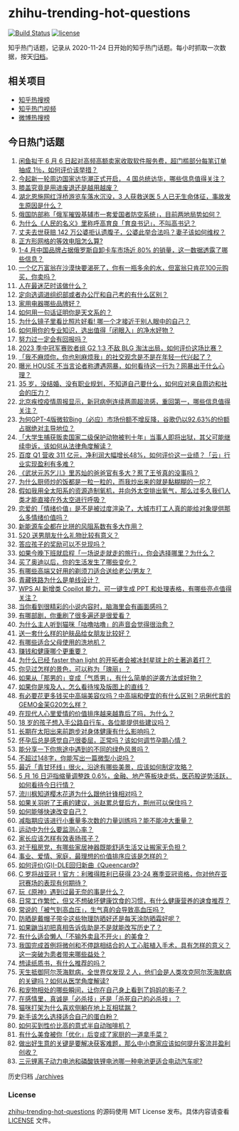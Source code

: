 # zhihu-trending-hot-questions

[![Build Status](https://github.com/justjavac/zhihu-trending-hot-questions/workflows/ci/badge.svg?branch=master)](https://github.com/justjavac/zhihu-trending-hot-questions/actions)
[![license](https://img.shields.io/github/license/justjavac/zhihu-trending-hot-questions)](https://github.com/justjavac/zhihu-trending-hot-questions/blob/master/LICENSE)

知乎热门话题，记录从 2020-11-24
日开始的知乎热门话题。每小时抓取一次数据，按天[归档](./archives)。

## 相关项目

- [知乎热搜榜](https://github.com/justjavac/zhihu-trending-top-search)
- [知乎热门视频](https://github.com/justjavac/zhihu-trending-hot-video)
- [微博热搜榜](https://github.com/justjavac/weibo-trending-hot-search)

## 今日热门话题

<!-- BEGIN -->
<!-- 最后更新时间 Wed May 17 2023 02:05:35 GMT+0800 (China Standard Time) -->

1. [闲鱼拟于 6 月 6 日起对高频高额卖家收取软件服务费，超门槛部分每笔订单抽成 1％，如何评价该举措？](https://www.zhihu.com/question/601277544)
1. [今起新一轮周边国家访华潮正式开启， 4 国总统访华，哪些信息值得关注？](https://www.zhihu.com/question/601238552)
1. [膝盖究竟是用进废退还是越用越废？](https://www.zhihu.com/question/420339308)
1. [湖北恩施网红浮桥游览车落水沉没，3 人获救送医 5 人已无生命体征，事故发生原因是什么？](https://www.zhihu.com/question/601287534)
1. [俄国防部称「俄军摧毁基辅市一套爱国者防空系统」，目前两地局势如何？](https://www.zhihu.com/question/601337665)
1. [为什么《人民的名义》里称呼高育良「育良书记」，不叫高书记？](https://www.zhihu.com/question/531339027)
1. [丈夫去世获赔 142 万公婆拒认遗腹子，公婆此举合法吗？妻子该如何维权？](https://www.zhihu.com/question/601036549)
1. [正方形网格的等效电阻怎么算?](https://www.zhihu.com/question/587234879)
1. [1-4 月中国品牌占据俄罗斯自卸卡车市场近 80% 的销量，这一数据透露了哪些信息？](https://www.zhihu.com/question/600578535)
1. [一个亿万富翁在沙漠快要渴死了，你有一瓶多余的水，但富翁只肯花100元购买，你卖吗？](https://www.zhihu.com/question/600146021)
1. [人在最迷茫时该做什么？](https://www.zhihu.com/question/595521100)
1. [定向选调进组织部或者办公厅和自己考的有什么区别？](https://www.zhihu.com/question/597414716)
1. [家用电器哪些品牌好？](https://www.zhihu.com/question/413900076)
1. [如何用一句话证明你是天文系的？](https://www.zhihu.com/question/600284364)
1. [为什么镜子里看比照片好看! 哪一个才接近于别人眼中的自己？](https://www.zhihu.com/question/29077038)
1. [如何用你的专业知识，选出值得「闭眼入」的净水好物？](https://www.zhihu.com/question/601316111)
1. [努力过一定会有回报吗？](https://www.zhihu.com/question/595730354)
1. [2023 季中冠军赛败者组 G2 1:3 不敌 BLG 淘汰出局，如何评价这场比赛？](https://www.zhihu.com/question/601322269)
1. [「我不麻烦你，你也别麻烦我」的社交观念是不是在年轻一代兴起了？](https://www.zhihu.com/question/600490461)
1. [曝光 HOUSE 不当言论者称遭遇网暴，如何看待这一行为？网暴出于什么心理？](https://www.zhihu.com/question/601269215)
1. [35 岁，没结婚、没有职业规划，不知道自己要什么，如何应对来自周边和社会的压力？](https://www.zhihu.com/question/600970848)
1. [北京疾控疫情周报显示，新冠病例连续两周超流感，重回第一，哪些信息值得关注？](https://www.zhihu.com/question/601312872)
1. [为何GPT-4版微软Bing（必应）市场份额不增反降，谷歌仍以92.63%的份额占据绝对主导地位？](https://www.zhihu.com/question/601039046)
1. [「大学生捕获贩卖国家二级保护动物被判十年」当事人即将出狱，其父可能继续申诉，该如何从法律角度解读？](https://www.zhihu.com/question/600572261)
1. [百度 Q1 营收 311 亿元，净利润大幅增长48%，如何评价这一业绩？「云」行业实现盈利有多难？](https://www.zhihu.com/question/601301067)
1. [《武状元苏乞儿》里苏灿的爸爸官有多大？惹了王爷真的没事吗？](https://www.zhihu.com/question/600657398)
1. [为什么厨师炒的饭都是一粒一粒的，而我炒出来的就是黏糊糊的一坨？](https://www.zhihu.com/question/478428170)
1. [假如我用全太阳系的资源造制氧机，并向外太空排出氧气，那么过多久我们人类才能直接在外太空进行呼吸？](https://www.zhihu.com/question/600399507)
1. [恋爱的「情绪价值」是不是被过度渲染了，大城市打工人真的能给对象提供那么多情绪价值吗？](https://www.zhihu.com/question/599385671)
1. [新能源车企都在比拼的风阻系数有多大作用？](https://www.zhihu.com/question/599786724)
1. [520 送男朋友什么礼物比较有意义？](https://www.zhihu.com/question/599194265)
1. [答应孩子的奖励可以不兑现吗？](https://www.zhihu.com/question/599529170)
1. [如果今晚下班就启程「一场说走就走的旅行」，你会选择哪里？为什么？](https://www.zhihu.com/question/601075693)
1. [买了奥迪以后，你的生活发生了哪些变化？](https://www.zhihu.com/question/355805934)
1. [有哪些高端又好用的剃须刀适合送给老公/男友？](https://www.zhihu.com/question/599191365)
1. [青藏铁路为什么是单线设计？](https://www.zhihu.com/question/598665125)
1. [WPS AI 新增类 Copilot 能力，可一键生成 PPT 和处理表格，有哪些亮点值得关注？](https://www.zhihu.com/question/601239246)
1. [当你看到很精彩的小说内容时，脑海里会有画面感吗？](https://www.zhihu.com/question/601193937)
1. [有哪部剧，你重刷了很多遍还是很爱看？](https://www.zhihu.com/question/599319678)
1. [为什么主人听到猫咪「咕噜咕噜」的声音会觉得很治愈？](https://www.zhihu.com/question/598931532)
1. [送一套什么样的护肤品给女朋友比较好？](https://www.zhihu.com/question/390191461)
1. [有哪些适合父母使用的洗地机？](https://www.zhihu.com/question/591072260)
1. [赚钱和健康哪个更重要？](https://www.zhihu.com/question/599572417)
1. [为什么已经 faster than light 的开拓者会被冰封星球上的土著追着打？](https://www.zhihu.com/question/599289272)
1. [你见过怎样的景色，可以称为「瑰丽」？](https://www.zhihu.com/question/599945241)
1. [如果从「那男的」变成「气质男」，有什么简单的逆袭方法或好物？](https://www.zhihu.com/question/600001953)
1. [如果你是埃及人，怎么看待埃及版图上的直线？](https://www.zhihu.com/question/577488193)
1. [有必要花更多钱买中高端美容仪吗？中高端和便宜的有什么区别？巩俐代言的GEMO金茉G20怎么样？](https://www.zhihu.com/question/599744531)
1. [在现代人心里爱情的价值排序越来越靠后了吗，为什么？](https://www.zhihu.com/question/599385449)
1. [18 岁的孩子想入手公路自行车，各位能提供些建议吗？](https://www.zhihu.com/question/598793249)
1. [长期在太阳出来前跑步对身体健康有什么影响吗？](https://www.zhihu.com/question/599377959)
1. [怀孕后总是感觉自己很委屈，正常吗？该如何调节孕期心情？](https://www.zhihu.com/question/522838839)
1. [能分享一下你旅途中遇到的不同的绿色风景吗？](https://www.zhihu.com/question/599945219)
1. [不超过148字，你能写出一篇微型小说吗？](https://www.zhihu.com/question/597788621)
1. [最近「青甘环线」很火，沿途有哪些美景，应该如何制定攻略？](https://www.zhihu.com/question/599945210)
1. [5 月 16 日沪指缩量调整跌 0.6%，金融、地产等板块走低，医药股逆势活跃，如何看待今日行情？](https://www.zhihu.com/question/601239096)
1. [流川枫知道樱木花道为什么跟他针锋相对吗？](https://www.zhihu.com/question/395525497)
1. [如果关羽听了王甫的建议，派赵累总督后方，荆州可以保住吗？](https://www.zhihu.com/question/600957249)
1. [如何能够快速改变自己？](https://www.zhihu.com/question/427965374)
1. [减脂期应该进行小重量多次数的力量训练吗？能不能冲大重量？](https://www.zhihu.com/question/596472787)
1. [运动中为什么要监测心率？](https://www.zhihu.com/question/596432082)
1. [家长应该怎样有效表扬孩子？](https://www.zhihu.com/question/534895463)
1. [对于租房党，有哪些家居神器既能舒适生活又让搬家无负担？](https://www.zhihu.com/question/596724170)
1. [事业、爱情、家庭，最理想的价值排序应该是怎样的？](https://www.zhihu.com/question/599208709)
1. [如何评价(G)I-DLE回归新曲《Queencard》?](https://www.zhihu.com/question/601092841)
1. [C 罗将战亚冠！官方：利雅得胜利已获得 23-24 赛季亚冠资格，你对他在亚冠赛场的表现有何期待？](https://www.zhihu.com/question/601166227)
1. [玩《原神》遇到过最无奈的事是什么？](https://www.zhihu.com/question/600679939)
1. [日常工作繁忙，但又不想破坏健康饮食的习惯，有什么健康营养的速食推荐？](https://www.zhihu.com/question/595555609)
1. [常说的「被气到高血压」，生气真的会导致高血压吗？](https://www.zhihu.com/question/601252001)
1. [防晒是戴帽子带伞这些物理防晒好还是每天涂防晒霜好呢？](https://www.zhihu.com/question/594537690)
1. [如果鼬当初把真相告诉佐助是不是就能改写历史了？](https://www.zhihu.com/question/593817745)
1. [有什么适合懒人「不输外卖且不开火」的美食？](https://www.zhihu.com/question/597563153)
1. [我国完成首例将微创和不停跳相结合的人工心脏植入手术，具有怎样的意义？这一突破为患者带来哪些益处？](https://www.zhihu.com/question/601270409)
1. [想读纸质书，有什么推荐的吗？](https://www.zhihu.com/question/601094708)
1. [天生抵御阿尔茨海默病，全世界仅发现 2 人，他们会是人类攻克阿尔茨海默病的关键吗？如何从医学角度解读?](https://www.zhihu.com/question/601337221)
1. [和宠物相处的哪些瞬间，让你在自己身上看到了妈妈的影子？](https://www.zhihu.com/question/600617358)
1. [在感情里，真诚是「必杀技」还是「杀死自己的必杀技」？](https://www.zhihu.com/question/599386066)
1. [猫咪打架为什么喜欢侧躺在地上互相猛踹？](https://www.zhihu.com/question/597946842)
1. [新手该怎么选择适合自己的蛋白粉？](https://www.zhihu.com/question/595533119)
1. [如何买到性价比高的意式半自动咖啡机？](https://www.zhihu.com/question/591071396)
1. [有什么美食被你「优化」后变成了家厨的一道拿手菜？](https://www.zhihu.com/question/596914129)
1. [做出好生意的关键是要解决获客难题，那么中小商家应该如何提升客流并盈利创收？](https://www.zhihu.com/question/601278478)
1. [三元锂离子动力电池和磷酸铁锂电池哪一种电池更适合电动汽车呢?](https://www.zhihu.com/question/598995070)

<!-- END -->

历史归档 [./archives](./archives)

### License

[zhihu-trending-hot-questions](https://github.com/justjavac/zhihu-trending-hot-questions)
的源码使用 MIT License 发布。具体内容请查看 [LICENSE](./LICENSE) 文件。
